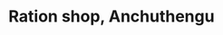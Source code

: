 ---
title: "Ration shop, Anchuthengu"
url: /attingal/ration-shop-anchuthengu/
shop: Lebensmittel
---